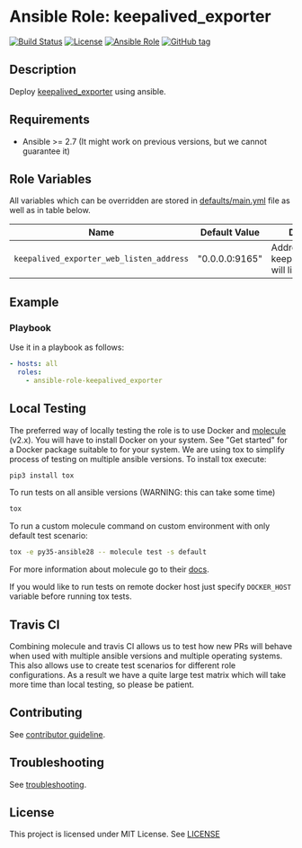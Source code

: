 # Ansible Role: keepalived_exporter

[![Build Status](https://travis-ci.com/cloudalchemy/ansible-keepalived_exporter.svg?branch=master)](https://travis-ci.com/cloudalchemy/ansible-keepalived_exporter)
[![License](https://img.shields.io/badge/license-MIT%20License-brightgreen.svg)](https://opensource.org/licenses/MIT)
[![Ansible Role](https://img.shields.io/badge/ansible%20role-cloudalchemy.keepalived_exporter-blue.svg)](https://galaxy.ansible.com/cloudalchemy/keepalived_exporter/)
[![GitHub tag](https://img.shields.io/github/tag/cloudalchemy/ansible-keepalived_exporter.svg)](https://github.com/cloudalchemy/ansible-keepalived_exporter/tags)

## Description

Deploy [keepalived_exporter](https://github.com/prometheus/keepalived_exporter) using ansible.

## Requirements

- Ansible >= 2.7 (It might work on previous versions, but we cannot guarantee it)

## Role Variables

All variables which can be overridden are stored in [defaults/main.yml](defaults/main.yml) file as well as in table below.

| Name           | Default Value | Description                        |
| -------------- | ------------- | -----------------------------------|
| `keepalived_exporter_web_listen_address` | "0.0.0.0:9165" | Address on which keepalived_exporter will listen |

## Example

### Playbook

Use it in a playbook as follows:
```yaml
- hosts: all
  roles:
    - ansible-role-keepalived_exporter
```

## Local Testing

The preferred way of locally testing the role is to use Docker and [molecule](https://github.com/metacloud/molecule) (v2.x). You will have to install Docker on your system. See "Get started" for a Docker package suitable to for your system.
We are using tox to simplify process of testing on multiple ansible versions. To install tox execute:
```sh
pip3 install tox
```
To run tests on all ansible versions (WARNING: this can take some time)
```sh
tox
```
To run a custom molecule command on custom environment with only default test scenario:
```sh
tox -e py35-ansible28 -- molecule test -s default
```
For more information about molecule go to their [docs](http://molecule.readthedocs.io/en/latest/).

If you would like to run tests on remote docker host just specify `DOCKER_HOST` variable before running tox tests.

## Travis CI

Combining molecule and travis CI allows us to test how new PRs will behave when used with multiple ansible versions and multiple operating systems. This also allows use to create test scenarios for different role configurations. As a result we have a quite large test matrix which will take more time than local testing, so please be patient.

## Contributing

See [contributor guideline](CONTRIBUTING.md).

## Troubleshooting

See [troubleshooting](TROUBLESHOOTING.md).

## License

This project is licensed under MIT License. See [LICENSE](/https://github.com/vahide/ansible-role-keepalived_exporter/LICENSE)
